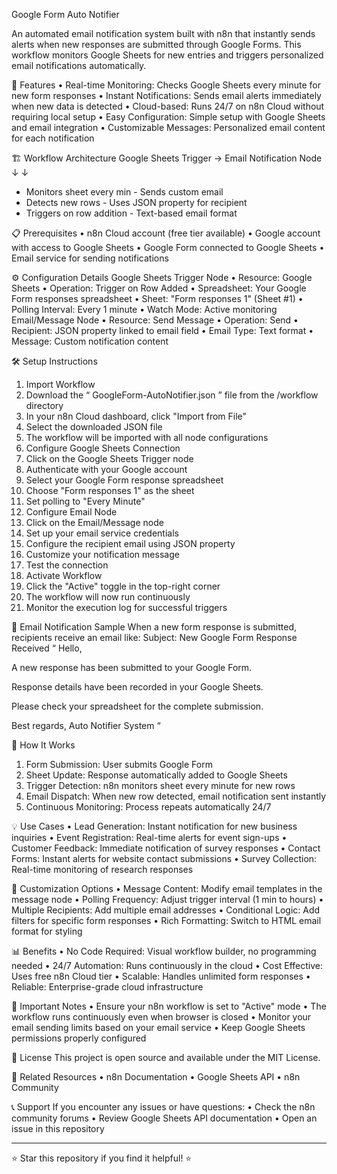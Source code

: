 Google Form Auto Notifier

An automated email notification system built with n8n that instantly sends alerts when new responses are submitted through Google Forms. This workflow monitors Google Sheets for new entries and triggers personalized email notifications automatically.

🚀 Features
•	Real-time Monitoring: Checks Google Sheets every minute for new form responses
•	Instant Notifications: Sends email alerts immediately when new data is detected
•	Cloud-based: Runs 24/7 on n8n Cloud without requiring local setup
•	Easy Configuration: Simple setup with Google Sheets and email integration
•	Customizable Messages: Personalized email content for each notification

🏗️ Workflow Architecture
Google Sheets Trigger         →          Email Notification Node
           ↓                                     ↓
- Monitors sheet every min              - Sends custom email
- Detects new rows                      - Uses JSON property for recipient
- Triggers on row addition              - Text-based email format

📋 Prerequisites
•	n8n Cloud account (free tier available)
•	Google account with access to Google Sheets
•	Google Form connected to Google Sheets
•	Email service for sending notifications

⚙️ Configuration Details
Google Sheets Trigger Node
•	Resource: Google Sheets
•	Operation: Trigger on Row Added
•	Spreadsheet: Your Google Form responses spreadsheet
•	Sheet: "Form responses 1" (Sheet #1)
•	Polling Interval: Every 1 minute
•	Watch Mode: Active monitoring
Email/Message Node
•	Resource: Send Message
•	Operation: Send
•	Recipient: JSON property linked to email field
•	Email Type: Text format
•	Message: Custom notification content

🛠️ Setup Instructions
1. Import Workflow
1.	Download the “ GoogleForm-AutoNotifier.json ” file from the /workflow directory
2.	In your n8n Cloud dashboard, click "Import from File"
3.	Select the downloaded JSON file
4.	The workflow will be imported with all node configurations
2. Configure Google Sheets Connection
1.	Click on the Google Sheets Trigger node
2.	Authenticate with your Google account
3.	Select your Google Form response spreadsheet
4.	Choose "Form responses 1" as the sheet
5.	Set polling to "Every Minute"
3. Configure Email Node
1.	Click on the Email/Message node
2.	Set up your email service credentials
3.	Configure the recipient email using JSON property
4.	Customize your notification message
5.	Test the connection
4. Activate Workflow
1.	Click the "Active" toggle in the top-right corner
2.	The workflow will now run continuously
3.	Monitor the execution log for successful triggers

📧 Email Notification Sample
When a new form response is submitted, recipients receive an email like:
Subject: New Google Form Response Received
“
Hello,

A new response has been submitted to your Google Form.

Response details have been recorded in your Google Sheets.

Please check your spreadsheet for the complete submission.

Best regards,
Auto Notifier System
“

🔄 How It Works
1.	Form Submission: User submits Google Form
2.	Sheet Update: Response automatically added to Google Sheets
3.	Trigger Detection: n8n monitors sheet every minute for new rows
4.	Email Dispatch: When new row detected, email notification sent instantly
5.	Continuous Monitoring: Process repeats automatically 24/7

💡 Use Cases
•	Lead Generation: Instant notification for new business inquiries
•	Event Registration: Real-time alerts for event sign-ups
•	Customer Feedback: Immediate notification of survey responses
•	Contact Forms: Instant alerts for website contact submissions
•	Survey Collection: Real-time monitoring of research responses

🔧 Customization Options
•	Message Content: Modify email templates in the message node
•	Polling Frequency: Adjust trigger interval (1 min to hours)
•	Multiple Recipients: Add multiple email addresses
•	Conditional Logic: Add filters for specific form responses
•	Rich Formatting: Switch to HTML email format for styling

📊 Benefits
•	No Code Required: Visual workflow builder, no programming needed
•	24/7 Automation: Runs continuously in the cloud
•	Cost Effective: Uses free n8n Cloud tier
•	Scalable: Handles unlimited form responses
•	Reliable: Enterprise-grade cloud infrastructure

🚨 Important Notes
•	Ensure your n8n workflow is set to "Active" mode
•	The workflow runs continuously even when browser is closed
•	Monitor your email sending limits based on your email service
•	Keep Google Sheets permissions properly configured

📝 License
This project is open source and available under the MIT License.

🔗 Related Resources
•	n8n Documentation
•	Google Sheets API
•	n8n Community

📞 Support
If you encounter any issues or have questions:
•	Check the n8n community forums
•	Review Google Sheets API documentation
•	Open an issue in this repository
________________________________________
⭐ Star this repository if you find it helpful! ⭐

